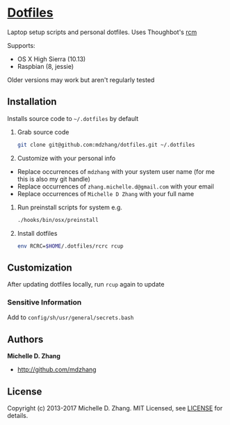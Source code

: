# [Dotfiles](https://dotfiles.github.io/)

Laptop setup scripts and personal dotfiles. Uses Thoughbot's [rcm][rcm]

Supports:

* OS X High Sierra (10.13)
* Raspbian (8, jessie)

Older versions may work but aren't regularly tested

## Installation

Installs source code to `~/.dotfiles` by default

1. Grab source code
    ```sh
    git clone git@github.com:mdzhang/dotfiles.git ~/.dotfiles
    ```

1. Customize with your personal info
  - Replace occurrences of `mdzhang` with your system user name (for me this is also my git handle)
  - Replace occurrences of `zhang.michelle.d@gmail.com` with your email
  - Replace occurrences of `Michelle D Zhang` with your full name

1. Run preinstall scripts for system e.g.
    ```sh
    ./hooks/bin/osx/preinstall
    ```

1. Install dotfiles
    ```sh
    env RCRC=$HOME/.dotfiles/rcrc rcup
    ```

## Customization

After updating dotfiles locally, run `rcup` again to update

### Sensitive Information

Add to `config/sh/usr/general/secrets.bash`

## Authors

**Michelle D. Zhang**

  * <http://github.com/mdzhang>

## License

Copyright (c) 2013-2017 Michelle D. Zhang. MIT Licensed, see [LICENSE](LICENSE) for details.

[rcm]: https://github.com/thoughtbot/rcm
